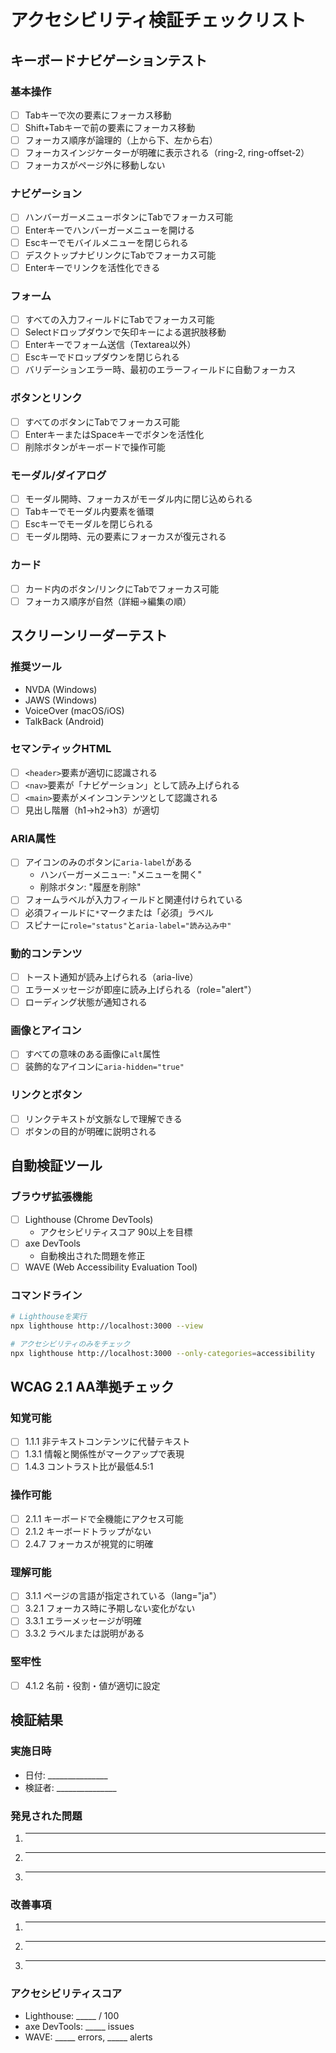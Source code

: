 # アクセシビリティ検証チェックリスト

## キーボードナビゲーションテスト

### 基本操作
- [ ] Tabキーで次の要素にフォーカス移動
- [ ] Shift+Tabキーで前の要素にフォーカス移動
- [ ] フォーカス順序が論理的（上から下、左から右）
- [ ] フォーカスインジケーターが明確に表示される（ring-2, ring-offset-2）
- [ ] フォーカスがページ外に移動しない

### ナビゲーション
- [ ] ハンバーガーメニューボタンにTabでフォーカス可能
- [ ] Enterキーでハンバーガーメニューを開ける
- [ ] Escキーでモバイルメニューを閉じられる
- [ ] デスクトップナビリンクにTabでフォーカス可能
- [ ] Enterキーでリンクを活性化できる

### フォーム
- [ ] すべての入力フィールドにTabでフォーカス可能
- [ ] Selectドロップダウンで矢印キーによる選択肢移動
- [ ] Enterキーでフォーム送信（Textarea以外）
- [ ] Escキーでドロップダウンを閉じられる
- [ ] バリデーションエラー時、最初のエラーフィールドに自動フォーカス

### ボタンとリンク
- [ ] すべてのボタンにTabでフォーカス可能
- [ ] EnterキーまたはSpaceキーでボタンを活性化
- [ ] 削除ボタンがキーボードで操作可能

### モーダル/ダイアログ
- [ ] モーダル開時、フォーカスがモーダル内に閉じ込められる
- [ ] Tabキーでモーダル内要素を循環
- [ ] Escキーでモーダルを閉じられる
- [ ] モーダル閉時、元の要素にフォーカスが復元される

### カード
- [ ] カード内のボタン/リンクにTabでフォーカス可能
- [ ] フォーカス順序が自然（詳細→編集の順）

## スクリーンリーダーテスト

### 推奨ツール
- NVDA (Windows)
- JAWS (Windows)
- VoiceOver (macOS/iOS)
- TalkBack (Android)

### セマンティックHTML
- [ ] `<header>`要素が適切に認識される
- [ ] `<nav>`要素が「ナビゲーション」として読み上げられる
- [ ] `<main>`要素がメインコンテンツとして認識される
- [ ] 見出し階層（h1→h2→h3）が適切

### ARIA属性
- [ ] アイコンのみのボタンに`aria-label`がある
  - ハンバーガーメニュー: "メニューを開く"
  - 削除ボタン: "履歴を削除"
- [ ] フォームラベルが入力フィールドと関連付けられている
- [ ] 必須フィールドに`*`マークまたは「必須」ラベル
- [ ] スピナーに`role="status"`と`aria-label="読み込み中"`

### 動的コンテンツ
- [ ] トースト通知が読み上げられる（aria-live）
- [ ] エラーメッセージが即座に読み上げられる（role="alert"）
- [ ] ローディング状態が通知される

### 画像とアイコン
- [ ] すべての意味のある画像に`alt`属性
- [ ] 装飾的なアイコンに`aria-hidden="true"`

### リンクとボタン
- [ ] リンクテキストが文脈なしで理解できる
- [ ] ボタンの目的が明確に説明される

## 自動検証ツール

### ブラウザ拡張機能
- [ ] Lighthouse (Chrome DevTools)
  - アクセシビリティスコア 90以上を目標
- [ ] axe DevTools
  - 自動検出された問題を修正
- [ ] WAVE (Web Accessibility Evaluation Tool)

### コマンドライン
```bash
# Lighthouseを実行
npx lighthouse http://localhost:3000 --view

# アクセシビリティのみをチェック
npx lighthouse http://localhost:3000 --only-categories=accessibility
```

## WCAG 2.1 AA準拠チェック

### 知覚可能
- [ ] 1.1.1 非テキストコンテンツに代替テキスト
- [ ] 1.3.1 情報と関係性がマークアップで表現
- [ ] 1.4.3 コントラスト比が最低4.5:1

### 操作可能
- [ ] 2.1.1 キーボードで全機能にアクセス可能
- [ ] 2.1.2 キーボードトラップがない
- [ ] 2.4.7 フォーカスが視覚的に明確

### 理解可能
- [ ] 3.1.1 ページの言語が指定されている（lang="ja"）
- [ ] 3.2.1 フォーカス時に予期しない変化がない
- [ ] 3.3.1 エラーメッセージが明確
- [ ] 3.3.2 ラベルまたは説明がある

### 堅牢性
- [ ] 4.1.2 名前・役割・値が適切に設定

## 検証結果

### 実施日時
- 日付: _______________
- 検証者: _______________

### 発見された問題
1. _______________
2. _______________
3. _______________

### 改善事項
1. _______________
2. _______________
3. _______________

### アクセシビリティスコア
- Lighthouse: _____ / 100
- axe DevTools: _____ issues
- WAVE: _____ errors, _____ alerts
